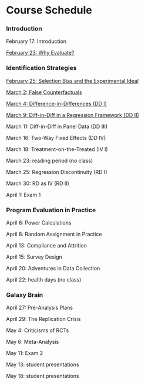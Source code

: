 # Course Schedule 

### Introduction

February 17: Introduction

[February 23: Why Evaluate?](M1-why-evaluate.html)

### Identification Strategies

[February 25: Selection Bias and the Experimental Ideal](M2-selection-bias.html)

[March 2: False Counterfactuals](M3-false-counterfactuals.html)

[March 4: Difference-in-Differences (DD I)](M4-DD1.html)

[March 9: Diff-in-Diff in a Regression Framework (DD II)](M5-DD2.html)

March 11: Diff-in-Diff in Panel Data (DD III)  

March 16: Two-Way Fixed Effects (DD IV)  

March 18: Treatment-on-the-Treated (IV I)  

March 23: reading period (no class)  

March 25: Regression Discontinuity (RD I)  

March 30: RD as IV (RD II)  

April 1: Exam 1  

### Program Evaluation in Practice

April 6: Power Calculations

April 8: Random Assignment in Practice 

April 13: Compliance and Attrition 

April 15: Survey Design

April 20: Adventures in Data Collection

April 22: health days (no class)

### Galaxy Brain

April 27: Pre-Analysis Plans

April 29: The Replication Crisis

May 4: Criticisms of RCTs

May 6: Meta-Analysis

May 11:  Exam 2

May 13:  student presentations

May 18: student presentations

<br>


